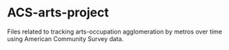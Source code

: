 # ACS-arts-project

Files related to tracking arts-occupation agglomeration by metros over time using American Community Survey data. 
